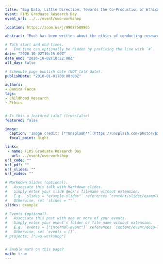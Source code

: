 ```yaml
---
title: "Big Data, Little Direction: Towards the Co-Production of Ethical Practice in Big Data Research with Minors"
event: FIMS Graduate Research Day
event_url: ../../event/uwo-workshop

location: https://zoom.us/j/99077508905

abstract: "Much has been written about the ethics of conducting research with minors, due in part to the novelty of ethical issues that emerge when conducting research with this population. Similarly, much has been written about the ethics of conducting research that collects digital data, again, due in part to the novelty of ethical issues that emerge when digital data, typically big data, is involved in research. While emerging digital health technologies offer researchers new avenues to collect real-time behavioural data, little is known about current ethical dimensions, considerations, and challenges that are associated with conducting digital data collection in research with minors. As such, this presentation will report the findings of a scoping review which explored existing literature to canvass current ethical issues that arise when using digital data collection in research with minors. Themes which emerged across the reviewed literature included: consent, data handling and ownership, children’s data rights, observing behaviours that may result in risk of harm to participants or others, private versus public conceptualizations of data generated via social media, and gatekeeping. Based on the reviewed literature, conducting research that involves the collection of minors’ digital data involves a degree of uncertainty that appears inevitable given the evolving ways in which digital data is produced, particularly among younger generations which has led to increased ethical scrutiny of such research. The literature suggests that this uncertainty can often lead to the preclusion of minors from otherwise important lines of research inquiry. While uncertainty warrants ethical consideration, increased ethical scrutiny and restricting the conduct of such research raises its own ethical challenges. I conclude by discussing the ethical merits of co- producing ethical practice between researchers and minors as a mechanism to proceed with such research while addressing concerns around uncertainty."

# Talk start and end times.
#   End time can optionally be hidden by prefixing the line with `#`.
date: "2020-10-02T10:15:00Z"
date_end: "2020-10-02T10:22:00Z"
all_day: false

# Schedule page publish date (NOT talk date).
publishDate: "2010-01-01T00:00:00Z"

authors:
- Danica Facca
tags: 
- Childhood Research
- Ethics


# Is this a featured talk? (true/false)
featured: false

image:
  caption: 'Image credit: [**Unsplash**](https://unsplash.com/photos/bzdhc5b3Bxs)'
  focal_point: Right

links:
 - name: FIMS Graduate Research Day
   url: ../event/uwo-workshop
url_code: ""
url_pdf: ""
url_slides: ""
url_video: ""

# Markdown Slides (optional).
#   Associate this talk with Markdown slides.
#   Simply enter your slide deck's filename without extension.
#   E.g. `slides = "example-slides"` references `content/slides/example-slides.md`.
#   Otherwise, set `slides = ""`.
slides: example

# Events (optional).
#   Associate this post with one or more of your events.
#   Simply enter your event's folder or file name without extension.
#   E.g. `events = ["internal-event"]` references `content/event/deep-learning/index.md`.
#   Otherwise, set `events = []`.
# projects: ["uwo-workshop"]


# Enable math on this page?
math: true
---
```

